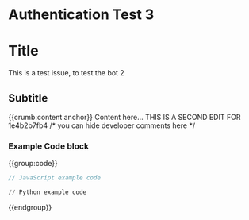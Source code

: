 # Authentication Test 3

# Title
This is a test issue, to test the bot 2
## Subtitle

{{crumb:content anchor}}
Content here...
THIS IS A SECOND EDIT FOR 1e4b2b7fb4
/*
you can hide developer comments here
*/

### Example Code block

{{group:code}}
```js
// JavaScript example code
```
```py
// Python example code
```
{{endgroup}}